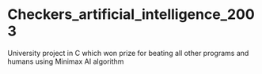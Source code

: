 # Checkers_artificial_intelligence_2003
University project in C which won prize for beating all other programs and humans using Minimax AI algorithm
